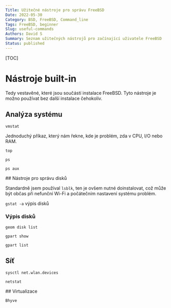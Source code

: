 ```yaml
---
Title: Užitečné nástroje pro správu FreeBSD
Date: 2022-05-30
Category: BSD, FreeBSD, Command_line
Tags: FreeBSD, beginner
Slug: useful-commands
Authors: David S
Summary: Seznam užitečných nástrojů pro začínající uživatele FreeBSD
Status: published
---
```


[TOC]

# Nástroje built-in
Tedy vestavěné, které jsou součástí instalace FreeBSD. Tyto nástroje
je možno používat bez další instalace čehokoliv.

## Analýza systému

`vmstat`

Jednoduchý příkaz, který nám řekne, kde je problém, zda v CPU, I/O nebo RAM.

`top`

`ps`

`ps aux`

## Nástroje pro správu disků

Standardně jsem používal `lsblk`, ten je ovšem nutné doinstalovat, což může
být občas při nefunční Wi-Fi a počátečním nastavení systému problém.

`gstat -a` výpis disků

### Výpis disků

`geom disk list`

`gpart show`

`gpart list`


## Síť

`sysctl net.wlan.devices`


`netstat`


## Virtualizace

`Bhyve`

